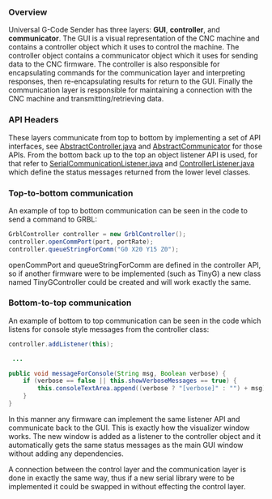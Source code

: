 ### Overview
Universal G-Code Sender has three layers: **GUI**, **controller**, and **communicator**. The GUI is a visual representation of the CNC machine and contains a controller object which it uses to control the machine. The controller object contains a communicator object which it uses for sending data to the CNC firmware. The controller is also responsible for encapsulating commands for the communication layer and interpreting responses, then re-encapsulating results for return to the GUI. Finally the communication layer is responsible for maintaining a connection with the CNC machine and transmitting/retrieving data.

###  API Headers
These layers communicate from top to bottom by implementing a set of API interfaces, see [AbstractController.java](https://github.com/winder/Universal-G-Code-Sender/blob/master/src/com/willwinder/universalgcodesender/AbstractController.java) and [AbstractCommunicator](https://github.com/winder/Universal-G-Code-Sender/blob/master/src/com/willwinder/universalgcodesender/AbstractCommunicator.java) for those APIs. From the bottom back up to the top an object listener API is used, for that refer to [SerialCommunicationListener.java](https://github.com/winder/Universal-G-Code-Sender/blob/master/src/com/willwinder/universalgcodesender/listeners/SerialCommunicatorListener.java) and [ControllerListener.java](https://github.com/winder/Universal-G-Code-Sender/blob/master/src/com/willwinder/universalgcodesender/listeners/ControllerListener.java) which define the status messages returned from the lower level classes.

### Top-to-bottom communication
An example of top to bottom communication can be seen in the code to send a command to GRBL:
```java
GrblController controller = new GrblController();
controller.openCommPort(port, portRate);
controller.queueStringForComm("G0 X20 Y15 Z0");
```
openCommPort and queueStringForComm are defined in the controller API, so if another firmware were to be implemented (such as TinyG) a new class named TinyGController could be created and will work exactly the same.

### Bottom-to-top communication
An example of bottom to top communication can be seen in the code which listens for console style messages from the controller class:
```java
controller.addListener(this);

 ...

public void messageForConsole(String msg, Boolean verbose) {
    if (verbose == false || this.showVerboseMessages == true) {
        this.consoleTextArea.append((verbose ? "[verbose]" : "") + msg);
    }
}
```

In this manner any firmware can implement the same listener API and communicate back to the GUI. This is exactly how the visualizer window works. The new window is added as a listener to the controller object and it automatically gets the same status messages as the main GUI window without adding any dependencies.

A connection between the control layer and the communication layer is done in exactly the same way, thus if a new serial library were to be implemented it could be swapped in without effecting the control layer.